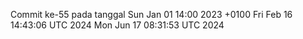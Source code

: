 Commit ke-55 pada tanggal Sun Jan 01 14:00 2023 +0100
Fri Feb 16 14:43:06 UTC 2024
Mon Jun 17 08:31:53 UTC 2024
